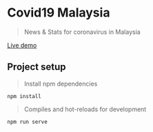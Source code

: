 # Covid19 Malaysia
> News & Stats for coronavirus in Malaysia

[Live demo](https://covid19my.netlify.app/)

## Project setup
> Install npm dependencies
```shell
npm install
```

> Compiles and hot-reloads for development
```shell
npm run serve
```